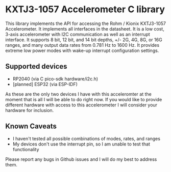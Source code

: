 # KXTJ3-1057 Accelerometer C library

This library implements the API for accessing the Rohm / Kionix KXTJ3-1057 Accelerometer. It implements all interfaces in the datasheet. It is a low cost, 3-axis accelerometer with I2C communication as well as an interrupt interface. It supports 8 bit, 12 bit, and 14 bit depths, +/- 2G, 4G, 8G, or 16G ranges, and many output data rates from 0.781 Hz to 1600 Hz. It provides extreme low power modes with wake-up interrupt configuration settings.

## Supported devices
 * RP2040 (via C pico-sdk hardware/i2c.h)
 * [planned] ESP32 (via ESP-IDF)

As these are the only two devices I have with this acceleromter at the moment that is all I will be able to do right now. If you would like to provide different hardware with access to this accelerometer I will consider your hardware for inclusion.

## Known Caveats

 * I haven't tested all possible combinations of modes, rates, and ranges
 * My devices don't use the interrupt pin, so I am unable to test that functionality

Please report any bugs in Github issues and I will do my best to address them.
